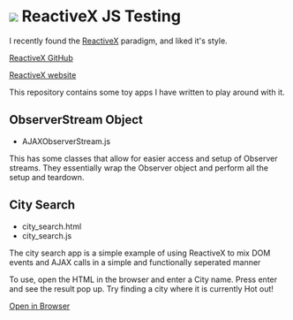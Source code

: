 [rxlogo]: http://reactivex.io/assets/Rx_Logo_S.png
[citysearch]: https://kanterjoe.github.io/rxjs_testing/city_search.html
# ![][rxlogo] ReactiveX JS Testing 


I recently found the [ReactiveX](http://reactivex.io/) paradigm, and liked it's style. 

[ReactiveX GitHub](https://github.com/ReactiveX/rxjs)

[ReactiveX website](http://reactivex.io/) 


This repository contains some toy apps I have written to play around with it.

## ObserverStream Object

- AJAXObserverStream.js

This has some classes that allow for easier access and setup of Observer streams. They essentially wrap the Observer object and perform all the setup and teardown.


## City Search

- city_search.html
- city_search.js

The city search app is a simple example of using ReactiveX to mix DOM events and AJAX calls in a simple and functionally seperated manner

To use, open the HTML in the browser and enter a City name. Press enter and see the result pop up. Try finding a city where it is currently Hot out!
 
 [Open in Browser][citysearch]